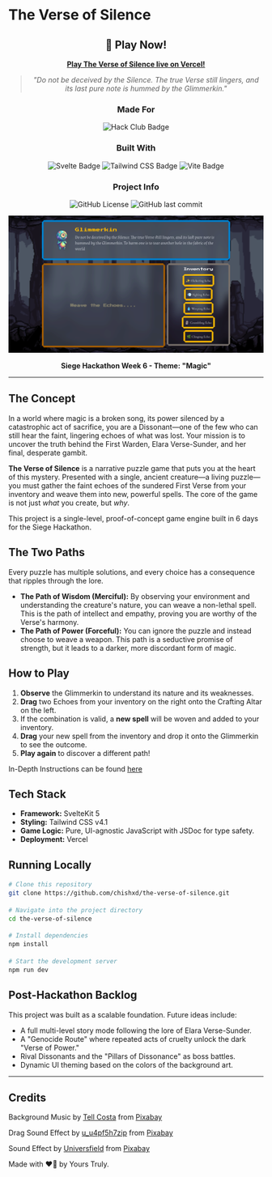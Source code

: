 # The Verse of Silence

<div align="center">

## 🚀 Play Now!

[**Play The Verse of Silence live on Vercel!**](https://the-verse-of-silence.vercel.app/)

> _"Do not be deceived by the Silence. The true Verse still lingers, and its last pure note is hummed by the Glimmerkin."_

### Made For

![Hack Club Badge](https://img.shields.io/badge/Hack%20Club-EC3750?logo=hackclub&logoColor=fff&style=for-the-badge)

### Built With

![Svelte Badge](https://img.shields.io/badge/Svelte-FF3E00?logo=svelte&logoColor=fff&style=for-the-badge)
![Tailwind CSS Badge](https://img.shields.io/badge/Tailwind%20CSS-06B6D4?logo=tailwindcss&logoColor=fff&style=for-the-badge)
![Vite Badge](https://img.shields.io/badge/Vite-646CFF?logo=vite&logoColor=fff&style=for-the-badge)

### Project Info

![GitHub License](https://img.shields.io/github/license/chishxd/the-verse-of-silence)
![GitHub last commit](https://img.shields.io/github/last-commit/chishxd/the-verse-of-silence)

![Gameplay Screenshot](/static/images/gameplay-screenshot.png)

**Siege Hackathon Week 6 - Theme: "Magic"**

</div>

---

## The Concept

In a world where magic is a broken song, its power silenced by a catastrophic act of sacrifice, you are a Dissonant—one of the few who can still hear the faint, lingering echoes of what was lost. Your mission is to uncover the truth behind the First Warden, Elara Verse-Sunder, and her final, desperate gambit.

**The Verse of Silence** is a narrative puzzle game that puts you at the heart of this mystery. Presented with a single, ancient creature—a living puzzle—you must gather the faint echoes of the sundered First Verse from your inventory and weave them into new, powerful spells. The core of the game is not just _what_ you create, but _why_.

This project is a single-level, proof-of-concept game engine built in 6 days for the Siege Hackathon.

## The Two Paths

Every puzzle has multiple solutions, and every choice has a consequence that ripples through the lore.

- **The Path of Wisdom (Merciful):** By observing your environment and understanding the creature's nature, you can weave a non-lethal spell. This is the path of intellect and empathy, proving you are worthy of the Verse's harmony.
- **The Path of Power (Forceful):** You can ignore the puzzle and instead choose to weave a weapon. This path is a seductive promise of strength, but it leads to a darker, more discordant form of magic.

## How to Play

1.  **Observe** the Glimmerkin to understand its nature and its weaknesses.
2.  **Drag** two Echoes from your inventory on the right onto the Crafting Altar on the left.
3.  If the combination is valid, a **new spell** will be woven and added to your inventory.
4.  **Drag** your new spell from the inventory and drop it onto the Glimmerkin to see the outcome.
5.  **Play again** to discover a different path!

In-Depth Instructions can be found [here](./INSTRUCTIONS.md)

## Tech Stack

- **Framework:** SvelteKit 5
- **Styling:** Tailwind CSS v4.1
- **Game Logic:** Pure, UI-agnostic JavaScript with JSDoc for type safety.
- **Deployment:** Vercel

## Running Locally

```bash
# Clone this repository
git clone https://github.com/chishxd/the-verse-of-silence.git

# Navigate into the project directory
cd the-verse-of-silence

# Install dependencies
npm install

# Start the development server
npm run dev
```

## Post-Hackathon Backlog

This project was built as a scalable foundation. Future ideas include:

- A full multi-level story mode following the lore of Elara Verse-Sunder.
- A "Genocide Route" where repeated acts of cruelty unlock the dark "Verse of Power."
- Rival Dissonants and the "Pillars of Dissonance" as boss battles.
- Dynamic UI theming based on the colors of the background art.

---

## Credits

Background Music by <a href="https://pixabay.com/users/composiia-38203768/?utm_source=link-attribution&utm_medium=referral&utm_campaign=music&utm_content=171842">Tell Costa</a> from <a href="https://pixabay.com//?utm_source=link-attribution&utm_medium=referral&utm_campaign=music&utm_content=171842">Pixabay</a>

Drag Sound Effect by <a href="https://pixabay.com/users/u_u4pf5h7zip-50459877/?utm_source=link-attribution&utm_medium=referral&utm_campaign=music&utm_content=345977">u_u4pf5h7zip</a> from <a href="https://pixabay.com//?utm_source=link-attribution&utm_medium=referral&utm_campaign=music&utm_content=345977">Pixabay</a>

Sound Effect by <a href="https://pixabay.com/users/universfield-28281460/?utm_source=link-attribution&utm_medium=referral&utm_campaign=music&utm_content=229208">Universfield</a> from <a href="https://pixabay.com/sound-effects//?utm_source=link-attribution&utm_medium=referral&utm_campaign=music&utm_content=229208">Pixabay</a>

Made with ❤️‍🔥 by Yours Truly.
